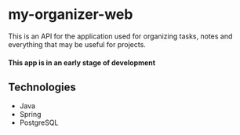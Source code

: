 # my-organizer-web
This is an API for the application used for organizing tasks, notes and everything that may be useful for projects.

#### This app is in an early stage of development

## Technologies
* Java
* Spring
* PostgreSQL
